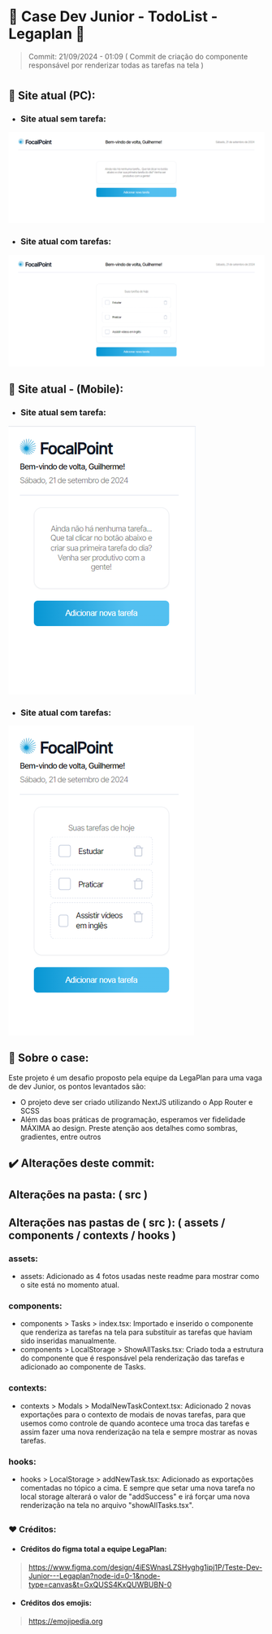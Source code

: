 # 📝 Case Dev Junior - TodoList - Legaplan 📝

> Commit: 21/09/2024 - 01:09 ( Commit de criação do componente responsável por renderizar todas as tarefas na tela )

#

## 💭 Site atual (PC):
- ### Site atual sem tarefa:
!['Foto do site sem tarefas - PC'](/src/assets/withoutTaskt-PC.png)

- ### Site atual com tarefas:
!['Foto do site com tarefas - PC'](/src/assets/tasks-PC.png)

## 💭 Site atual - (Mobile):
- ### Site atual sem tarefa:
!['Foto do site sem tarefas - Mobile'](/src/assets/withoutTaskt-Mobile.png)

- ### Site atual com tarefas:
!['Foto do site com tarefas- Mobile'](/src/assets/tasks-Mobile.png)

##

## 📌 Sobre o case:
Este projeto é um desafio proposto pela equipe da LegaPlan para uma vaga de dev Junior, os pontos levantados são:
- O projeto deve ser criado utilizando NextJS utilizando o App Router e SCSS
- Além das boas práticas de programação, esperamos ver fidelidade MÁXIMA ao design. Preste atenção aos detalhes como sombras, gradientes, entre outros

## ✔️ Alterações deste commit:

## Alterações na pasta: ( src )

## Alterações nas pastas de ( src ): ( assets / components / contexts / hooks )

### assets:
- assets: Adicionado as 4 fotos usadas neste readme para mostrar como o site está no momento atual.

### components:
- components > Tasks > index.tsx: Importado e inserido o componente que renderiza as tarefas na tela para substituir as tarefas que haviam sido inseridas manualmente.
- components > LocalStorage > ShowAllTasks.tsx: Criado toda a estrutura do componente que é responsável pela renderização das tarefas e adicionado ao componente de Tasks.

### contexts:
- contexts > Modals > ModalNewTaskContext.tsx: Adicionado 2 novas exportações para o contexto de modais de novas tarefas, para que usemos como controle de quando acontece uma troca das tarefas e assim fazer uma nova renderização na tela e sempre mostrar as novas tarefas.

### hooks:
- hooks > LocalStorage > addNewTask.tsx: Adicionado as exportações comentadas no tópico a cima. E sempre que setar uma nova tarefa no local storage alterará o valor de "addSuccess" e irá forçar uma nova renderização na tela no arquivo "showAllTasks.tsx".

##

### ❤️ Créditos:

- #### Créditos do figma total a equipe LegaPlan:
> <a href="https://www.figma.com/design/4iESWnasLZSHyghg1ipj1P/Teste-Dev-Junior---Legaplan?node-id=0-1&node-type=canvas&t=GxQUSS4KxQUWBUBN-0" target="_blank">https://www.figma.com/design/4iESWnasLZSHyghg1ipj1P/Teste-Dev-Junior---Legaplan?node-id=0-1&node-type=canvas&t=GxQUSS4KxQUWBUBN-0</a>

- #### Créditos dos emojis: 
> <a href="https://emojipedia.org" target="_blank">https://emojipedia.org</a>
